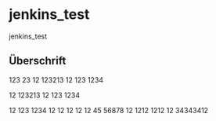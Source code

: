 # jenkins_test
jenkins_test

## Überschrift
123
23
12
123213
12
123
1234

12
123213
12
123
1234

12
123
1234
12
12
12
12
12
45
56878
12
1212
1212
12
34343412
